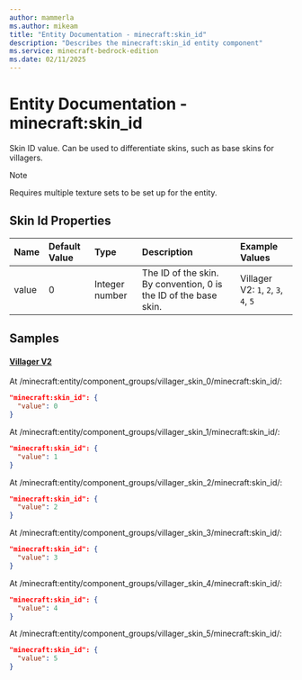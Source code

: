 ```yaml
---
author: mammerla
ms.author: mikeam
title: "Entity Documentation - minecraft:skin_id"
description: "Describes the minecraft:skin_id entity component"
ms.service: minecraft-bedrock-edition
ms.date: 02/11/2025 
---
```


# Entity Documentation - minecraft:skin_id

Skin ID value. Can be used to differentiate skins, such as base skins for villagers.

> [!Note]
> Requires multiple texture sets to be set up for the entity.


## Skin Id Properties

|Name       |Default Value |Type |Description |Example Values |
|:----------|:-------------|:----|:-----------|:------------- |
| value | 0 | Integer number | The ID of the skin. By convention, 0 is the ID of the base skin. | Villager V2: `1`, `2`, `3`, `4`, `5` | 

## Samples

#### [Villager V2](https://github.com/Mojang/bedrock-samples/tree/preview/behavior_pack/entities/villager_v2.json)

At /minecraft:entity/component_groups/villager_skin_0/minecraft:skin_id/: 

```json
"minecraft:skin_id": {
  "value": 0
}
```

At /minecraft:entity/component_groups/villager_skin_1/minecraft:skin_id/: 

```json
"minecraft:skin_id": {
  "value": 1
}
```

At /minecraft:entity/component_groups/villager_skin_2/minecraft:skin_id/: 

```json
"minecraft:skin_id": {
  "value": 2
}
```

At /minecraft:entity/component_groups/villager_skin_3/minecraft:skin_id/: 

```json
"minecraft:skin_id": {
  "value": 3
}
```

At /minecraft:entity/component_groups/villager_skin_4/minecraft:skin_id/: 

```json
"minecraft:skin_id": {
  "value": 4
}
```

At /minecraft:entity/component_groups/villager_skin_5/minecraft:skin_id/: 

```json
"minecraft:skin_id": {
  "value": 5
}
```
